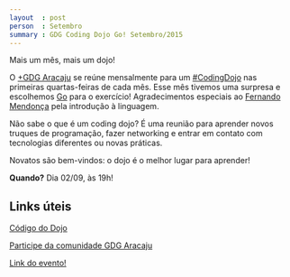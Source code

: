 ```yaml
---
layout  : post
person  : Setembro
summary : GDG Coding Dojo Go! Setembro/2015
---
```


Mais um mês, mais um dojo!

O [+GDG Aracaju](https://plus.google.com/117712497785310292400) se reúne mensalmente para um [#CodingDojo](https://plus.google.com/explore/CodingDojo) nas primeiras quartas-feiras de cada mês. Esse mês tivemos uma surpresa e escolhemos [Go](https://golang.org/) para o exercício! Agradecimentos especiais ao [Fernando Mendonça](https://plus.google.com/109416111628715409680/posts) pela introdução à linguagem.

Não sabe o que é um coding dojo? É uma reunião para aprender novos truques de programação, fazer networking e entrar em contato com tecnologias diferentes ou novas práticas.

Novatos são bem-vindos: o dojo é o melhor lugar para aprender!﻿

**Quando?** Dia 02/09, às 19h!

## Links úteis

[Código do Dojo](https://github.com/dojo-se/dojo-setembro-golang)

[Participe da comunidade GDG Aracaju](http://plus.google.com/communities/100418157558568471841)

[Link do evento!](https://plus.google.com/events/ca4cooo5j260i5fslsv4jdb9fso)
